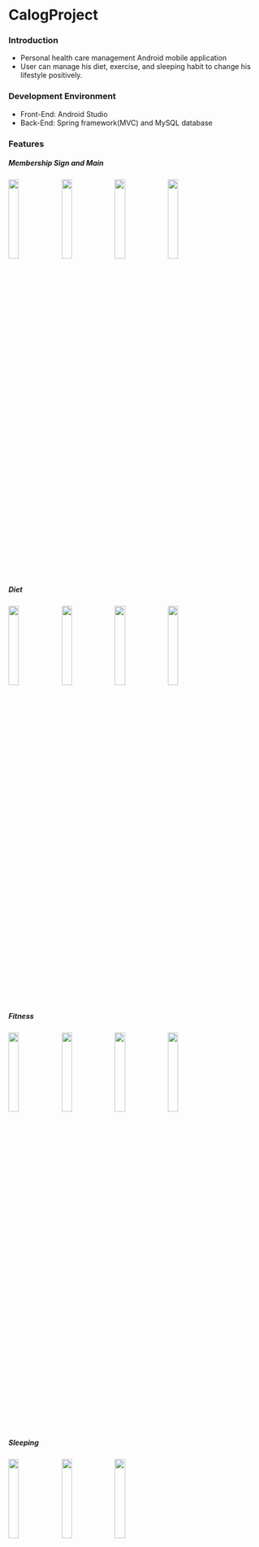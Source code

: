 # CalogProject

### Introduction
* Personal health care management Android mobile application
* User can manage his diet, exercise, and sleeping habit to change his lifestyle positively.

### Development Environment
* Front-End: Android Studio
* Back-End: Spring framework(MVC) and MySQL database

### Features
##### Membership Sign and Main
<img src="https://user-images.githubusercontent.com/35933360/139791241-62b77fa9-dcd6-4b16-a640-6724dc770cb8.png" height="20%" width="20%">   <img src="https://user-images.githubusercontent.com/35933360/139791254-ec41a5e7-daeb-45ad-85d1-f4658936173f.png" height="20%" width="20%">   <img src="https://user-images.githubusercontent.com/35933360/139791315-9dcad648-a707-408b-9d85-3ce2c2ddc267.png" height="20%" width="20%">   <img src="https://user-images.githubusercontent.com/35933360/139791227-f81d8a33-87c1-414c-8c12-da895a6d3926.png" height="20%" width="20%">

##### Diet
<img src="https://user-images.githubusercontent.com/35933360/139791894-715a46d9-d637-43a5-9bf0-7e64fc1cecf3.png" height="20%" width="20%">   <img src="https://user-images.githubusercontent.com/35933360/139791740-82ba6a01-6bcd-46df-9e40-52f673c2b132.png" height="20%" width="20%">   <img src="https://user-images.githubusercontent.com/35933360/139791770-68653146-1783-45c1-ba63-22e5d7f730e9.png" height="20%" width="20%">   <img src="https://user-images.githubusercontent.com/35933360/139791778-af54f820-2bb5-4628-bbd9-bef88d243f1b.png" height="20%" width="20%">

##### Fitness
<img src="https://user-images.githubusercontent.com/35933360/139791980-8f43a586-b33c-4cbc-afbf-dbd306717e2d.png" height="20%" width="20%">   <img src="https://user-images.githubusercontent.com/35933360/139791990-d26f7cc5-0681-40c2-bf84-f6bddc93a524.png" height="20%" width="20%">   <img src="https://user-images.githubusercontent.com/35933360/139791995-617a48d0-4193-4da1-92be-cf10bafaf808.png" height="20%" width="20%">   <img src="https://user-images.githubusercontent.com/35933360/139792001-855063d6-762e-4b5d-bd0b-8eb8a33f0acd.png" height="20%" width="20%">

##### Sleeping
<img src="https://user-images.githubusercontent.com/35933360/139792118-ede412ff-bff6-4ac7-8c6d-195ef550ec01.png" height="20%" width="20%">   <img src="https://user-images.githubusercontent.com/35933360/139792122-7c27c332-d9b1-4190-9507-2d1a0d46ef19.png" height="20%" width="20%">   <img src="https://user-images.githubusercontent.com/35933360/139792124-c576cbe0-0692-46a3-9906-3f4b692d2d74.png" height="20%" width="20%">
